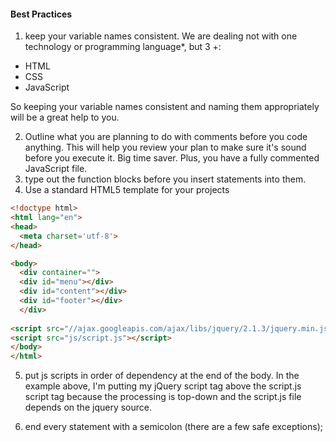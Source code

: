 #### Best Practices

1) keep your variable names consistent.  We are dealing not with one technology or programming language*, but 3 +:
+ HTML
+ CSS
+ JavaScript

So keeping  your variable names consistent and naming them appropriately will be a great help to you.

2) Outline what you are planning to do with comments before you code anything.  This will help you review your plan to make sure it's sound before you execute it.  Big time saver. Plus, you have a fully commented JavaScript file.
3) type out the function blocks before you insert statements into them.
4) Use a standard HTML5 template for your projects


```html
<!doctype html>
<html lang="en">
<head>
  <meta charset='utf-8'>
</head>

<body>
  <div container="">
  <div id="menu"></div>
  <div id="content"></div>
  <div id="footer"></div>
  </div>
  
<script src="//ajax.googleapis.com/ajax/libs/jquery/2.1.3/jquery.min.js"></script>
<script src="js/script.js"></script>
</body>
</html>

```

5) put js scripts in order of dependency at the end of the body. In the example above, I'm putting my jQuery script tag above the script.js script tag because the processing is top-down and the script.js file depends on the jquery source.

6) end every statement with a semicolon (there are a few safe exceptions);
